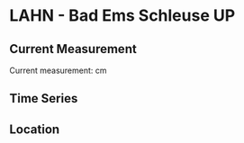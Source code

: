 # LAHN - Bad Ems Schleuse UP

## Current Measurement

Current measurement: <Value topic="rivers/pegel-online/LAHN/Bad Ems Schleuse UP/measurementValue"/> cm

## Time Series

<TimeSeries topic="rivers/pegel-online/LAHN/Bad Ems Schleuse UP/measurementValue" period="week" />

## Location

<WorldMap>
  <Marker lat="50.33509749714639" lon="7.696354307989325" labelTopic="rivers/pegel-online/LAHN/Bad Ems Schleuse UP" />
</WorldMap>
